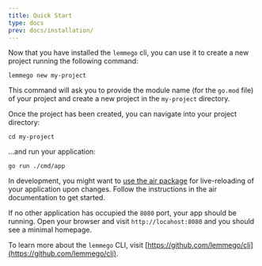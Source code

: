 ```yaml
---
title: Quick Start
type: docs
prev: docs/installation/
---
```


Now that you have installed the `lemmego` cli, you can use it to create a new project running the following command:

```shell
lemmego new my-project
```

This command will ask you to provide the module name (for the `go.mod` file) of your project and create a new project in the `my-project` directory.

Once the project has been created, you can navigate into your project directory:

```shell
cd my-project
```

...and run your application:

```shell
go run ./cmd/app
```

In development, you might want to [use the air package](https://github.com/air-verse/air) for live-reloading of your application upon changes.
Follow the instructions in the air documentation to get started.

If no other application has occupied the `8080` port, your app should be running. Open your browser and visit `http://locahost:8080` and you should see a minimal homepage.

To learn more about the `lemmego` CLI, visit [https://github.com/lemmego/cli](https://github.com/lemmego/cli).

